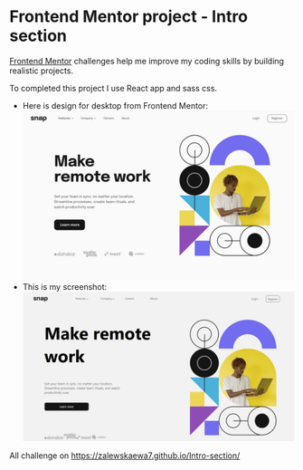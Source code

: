 # Frontend Mentor project - Intro section

[Frontend Mentor](https://www.frontendmentor.io) challenges help me improve my coding skills by building realistic projects.

To completed this project I use React app and sass css.

- Here is design for desktop from Frontend Mentor:
![Design desktop for the intro section coding challenge](./src/desktop-design.jpg)
- This is my screenshot:
![Design desktop for the intro section component coding challenge](./src/completed-challenge-Zrzut-ekranu.png)

All challenge on https://zalewskaewa7.github.io/Intro-section/
